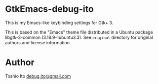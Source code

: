 
# GtkEmacs-debug-ito

This is my Emacs-like keybinding settings for Gtk+ 3.

This is based on the "Emacs" theme file distributed in a Ubuntu package libgtk-3-common (3.18.9-1ubuntu3.3). See `original` directory for original authors and license information.

# Author

Toshio Ito <debug.ito@gmail.com>
